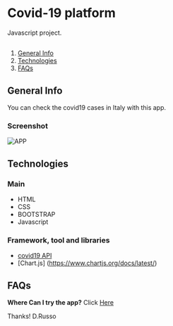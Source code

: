 # Covid-19 platform
Javascript project.

##
1. [General Info](#general-info)
2. [Technologies](#technologies)
3. [FAQs](#FAQs)

## General Info

You can check the covid19 cases in Italy with this app.

### Screenshot
![APP](https://i.ibb.co/gzMgk3Y/Schermata-da-2021-05-24-13-13-50.png)


## Technologies

### Main

* HTML
* CSS
* BOOTSTRAP
* Javascript

### Framework, tool and libraries
* [covid19 API](https://github.com/pcm-dpc/COVID-19)
* [Chart.js] (https://www.chartjs.org/docs/latest/)


## FAQs

**Where Can I try the app?**
Click [Here](https://covidplatform-d48ff.web.app/)


Thanks!
D.Russo
